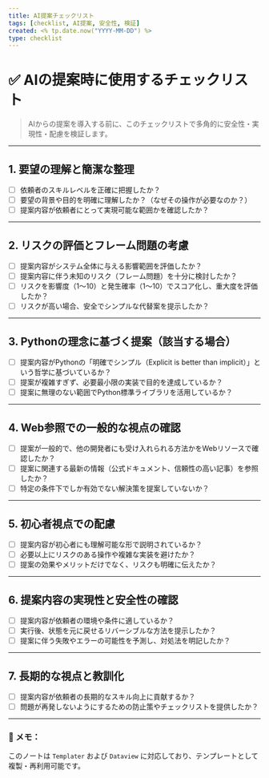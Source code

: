 ```yaml
---
title: AI提案チェックリスト
tags: [checklist, AI提案, 安全性, 検証]
created: <% tp.date.now("YYYY-MM-DD") %>
type: checklist
---
```


# ✅ AIの提案時に使用するチェックリスト

> AIからの提案を導入する前に、このチェックリストで多角的に安全性・実現性・配慮を検証します。

---

## 1. 要望の理解と簡潔な整理
- [ ] 依頼者のスキルレベルを正確に把握したか？
- [ ] 要望の背景や目的を明確に理解したか？（なぜその操作が必要なのか？）
- [ ] 提案内容が依頼者にとって実現可能な範囲かを確認したか？

---

## 2. リスクの評価とフレーム問題の考慮
- [ ] 提案内容がシステム全体に与える影響範囲を評価したか？
- [ ] 提案内容に伴う未知のリスク（フレーム問題）を十分に検討したか？
- [ ] リスクを影響度（1～10）と発生確率（1～10）でスコア化し、重大度を評価したか？
- [ ] リスクが高い場合、安全でシンプルな代替案を提示したか？

---

## 3. Pythonの理念に基づく提案（該当する場合）
- [ ] 提案内容がPythonの「明確でシンプル（Explicit is better than implicit）」という哲学に基づいているか？
- [ ] 提案が複雑すぎず、必要最小限の実装で目的を達成しているか？
- [ ] 提案に無理のない範囲でPython標準ライブラリを活用しているか？

---

## 4. Web参照での一般的な視点の確認
- [ ] 提案が一般的で、他の開発者にも受け入れられる方法かをWebリソースで確認したか？
- [ ] 提案に関連する最新の情報（公式ドキュメント、信頼性の高い記事）を参照したか？
- [ ] 特定の条件下でしか有効でない解決策を提案していないか？

---

## 5. 初心者視点での配慮
- [ ] 提案内容が初心者にも理解可能な形で説明されているか？
- [ ] 必要以上にリスクのある操作や複雑な実装を避けたか？
- [ ] 提案の効果やメリットだけでなく、リスクも明確に伝えたか？

---

## 6. 提案内容の実現性と安全性の確認
- [ ] 提案内容が依頼者の環境や条件に適しているか？
- [ ] 実行後、状態を元に戻せるリバーシブルな方法を提示したか？
- [ ] 提案に伴う失敗やエラーの可能性を予測し、対処法を明記したか？

---

## 7. 長期的な視点と教訓化
- [ ] 提案内容が依頼者の長期的なスキル向上に貢献するか？
- [ ] 問題が再発しないようにするための防止策やチェックリストを提供したか？

---

### 📌 メモ：
このノートは `Templater` および `Dataview` に対応しており、テンプレートとして複製・再利用可能です。
